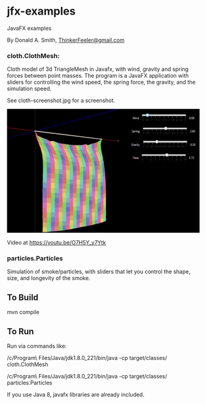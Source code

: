 # jfx-examples
JavaFX examples

By Donald A. Smith, ThinkerFeeler@gmail.com

### cloth.ClothMesh:

 Cloth model of 3d TriangleMesh in Javafx, with wind, gravity and spring forces between point masses.
 The program is a JavaFX application with sliders for controlling the wind speed, the spring force, the gravity,
 and the simulation speed.


 See cloth-screenshot.jpg for a screenshot.

 ![Cloth Model Screenshot](cloth-screenshot.jpg)

 Video at https://youtu.be/O7H5Y_y7Ytk

### particles.Particles

Simulation of smoke/particles, with sliders that let you control the shape, size, and longevity of the smoke.

## To Build
mvn compile


## To Run
Run via commands like:

/c/Program\ Files/Java/jdk1.8.0_221/bin/java -cp target/classes/ cloth.ClothMesh

/c/Program\ Files/Java/jdk1.8.0_221/bin/java -cp target/classes/ particles.Particles


If you use Java 8, javafx libraries are already included.
